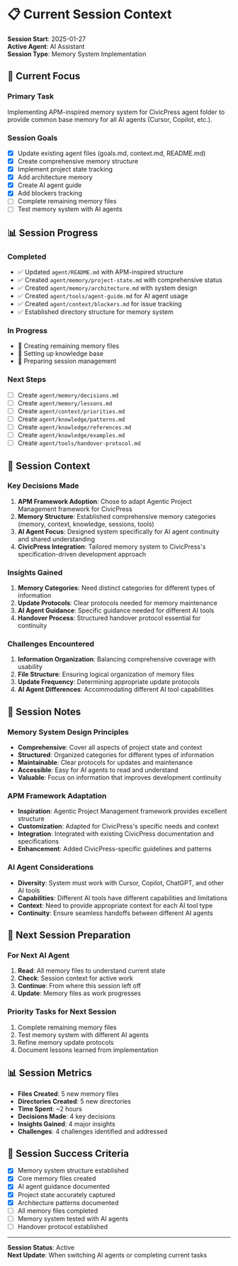 # 📋 Current Session Context

**Session Start**: 2025-01-27  
**Active Agent**: AI Assistant  
**Session Type**: Memory System Implementation

## 🎯 **Current Focus**

### **Primary Task**

Implementing APM-inspired memory system for CivicPress agent folder to provide
common base memory for all AI agents (Cursor, Copilot, etc.).

### **Session Goals**

- [x] Update existing agent files (goals.md, context.md, README.md)
- [x] Create comprehensive memory structure
- [x] Implement project state tracking
- [x] Add architecture memory
- [x] Create AI agent guide
- [x] Add blockers tracking
- [ ] Complete remaining memory files
- [ ] Test memory system with AI agents

## 📊 **Session Progress**

### **Completed**

- ✅ Updated `agent/README.md` with APM-inspired structure
- ✅ Created `agent/memory/project-state.md` with comprehensive status
- ✅ Created `agent/memory/architecture.md` with system design
- ✅ Created `agent/tools/agent-guide.md` for AI agent usage
- ✅ Created `agent/context/blockers.md` for issue tracking
- ✅ Established directory structure for memory system

### **In Progress**

- 🔄 Creating remaining memory files
- 🔄 Setting up knowledge base
- 🔄 Preparing session management

### **Next Steps**

- [ ] Create `agent/memory/decisions.md`
- [ ] Create `agent/memory/lessons.md`
- [ ] Create `agent/context/priorities.md`
- [ ] Create `agent/knowledge/patterns.md`
- [ ] Create `agent/knowledge/references.md`
- [ ] Create `agent/knowledge/examples.md`
- [ ] Create `agent/tools/handover-protocol.md`

## 🧠 **Session Context**

### **Key Decisions Made**

1. **APM Framework Adoption**: Chose to adapt Agentic Project Management
   framework for CivicPress
2. **Memory Structure**: Established comprehensive memory categories (memory,
   context, knowledge, sessions, tools)
3. **AI Agent Focus**: Designed system specifically for AI agent continuity and
   shared understanding
4. **CivicPress Integration**: Tailored memory system to CivicPress's
   specification-driven development approach

### **Insights Gained**

1. **Memory Categories**: Need distinct categories for different types of
   information
2. **Update Protocols**: Clear protocols needed for memory maintenance
3. **AI Agent Guidance**: Specific guidance needed for different AI tools
4. **Handover Process**: Structured handover protocol essential for continuity

### **Challenges Encountered**

1. **Information Organization**: Balancing comprehensive coverage with usability
2. **File Structure**: Ensuring logical organization of memory files
3. **Update Frequency**: Determining appropriate update protocols
4. **AI Agent Differences**: Accommodating different AI tool capabilities

## 📝 **Session Notes**

### **Memory System Design Principles**

- **Comprehensive**: Cover all aspects of project state and context
- **Structured**: Organized categories for different types of information
- **Maintainable**: Clear protocols for updates and maintenance
- **Accessible**: Easy for AI agents to read and understand
- **Valuable**: Focus on information that improves development continuity

### **APM Framework Adaptation**

- **Inspiration**: Agentic Project Management framework provides excellent
  structure
- **Customization**: Adapted for CivicPress's specific needs and context
- **Integration**: Integrated with existing CivicPress documentation and
  specifications
- **Enhancement**: Added CivicPress-specific guidelines and patterns

### **AI Agent Considerations**

- **Diversity**: System must work with Cursor, Copilot, ChatGPT, and other AI
  tools
- **Capabilities**: Different AI tools have different capabilities and
  limitations
- **Context**: Need to provide appropriate context for each AI tool type
- **Continuity**: Ensure seamless handoffs between different AI agents

## 🔄 **Next Session Preparation**

### **For Next AI Agent**

1. **Read**: All memory files to understand current state
2. **Check**: Session context for active work
3. **Continue**: From where this session left off
4. **Update**: Memory files as work progresses

### **Priority Tasks for Next Session**

1. Complete remaining memory files
2. Test memory system with different AI agents
3. Refine memory update protocols
4. Document lessons learned from implementation

## 📊 **Session Metrics**

- **Files Created**: 5 new memory files
- **Directories Created**: 5 new directories
- **Time Spent**: ~2 hours
- **Decisions Made**: 4 key decisions
- **Insights Gained**: 4 major insights
- **Challenges**: 4 challenges identified and addressed

## 🎯 **Session Success Criteria**

- [x] Memory system structure established
- [x] Core memory files created
- [x] AI agent guidance documented
- [x] Project state accurately captured
- [x] Architecture patterns documented
- [ ] All memory files completed
- [ ] Memory system tested with AI agents
- [ ] Handover protocol established

---

**Session Status**: Active  
**Next Update**: When switching AI agents or completing current tasks
